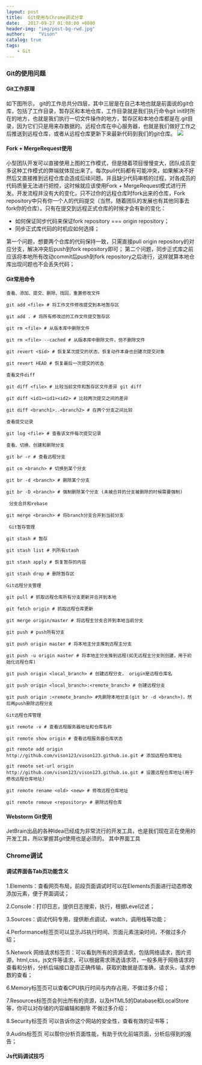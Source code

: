 ```yaml
---
layout: post
title:  Git使用与Chrome调试分享
date:   2017-09-27 01:08:00 +0800
header-img: "img/post-bg-rwd.jpg"
author:     "Vison"
catalog: true
tags:
    - Git
---
```


### Git的使用问题

#### Git工作原理

如下图所示， git的工作总共分四层，其中三层是在自己本地也就是前面说的git仓库，包括了工作目录，暂存区和本地仓库，工作目录就是我们执行命令git init时所在的地方，也就是我们执行一切文件操作的地方，暂存区和本地仓库都是在.git目录，因为它们只是用来存数据的。远程仓库在中心服务器，也就是我们做好工作之后推送到远程仓库，或者从远程仓库更新下来最新代码到我们的git仓库。
![](https://timgsa.baidu.com/timg?image&quality=80&size=b9999_10000&sec=1506494614783&di=64d663b648da92cb34a9669fcdad8755&imgtype=0&src=http%3A%2F%2Fimages2015.cnblogs.com%2Fblog%2F492092%2F201704%2F492092-20170401154338789-1814759422.png)

#### Fork + MergeRequest使用

小型团队开发可以直接使用上图的工作模式，但是随着项目慢慢变大，团队成员变多这种工作模式的弊端就体现出来了。每次pull代码都有可能冲突，如果解决不好然后又直接推到远程仓库会造成后续问题。并且缺少代码审核的过程，对各成员的代码质量无法进行把控，这时候就应该使用Fork + MergeRequest模式进行开发。开发流程并没有大的变化，只不过你的远程仓库时fork出来的仓库，Fork repository中只有你一个人的代码提交（当然，随着团队的发展也有其他同事去fork你的仓库）。只有在提交到远程正式仓库的时候才会有新的变化：

* 如何保证同步代码来保证fork repository === origin repository；
* 同步正式库代码的时机应如何选择；

第一个问题，想要两个仓库的代码保持一致，只需直接pull origin repository的对应分支，解决冲突后push到fork repository即可；
第二个问题，同步正式库之前应该将本地所有改动commit后push到fork repository之后进行，这样就算本地仓库出现问题也不会丢失代码；

#### Git常用命令

```
查看、添加、提交、删除、找回，重置修改文件

git add <file> # 将工作文件修改提交到本地暂存区

git add . # 将所有修改过的工作文件提交暂存区

git rm <file> # 从版本库中删除文件

git rm <file> --cached # 从版本库中删除文件，但不删除文件

git revert <$id> # 恢复某次提交的状态，恢复动作本身也创建次提交对象

git revert HEAD # 恢复最后一次提交的状态

查看文件diff

git diff <file> # 比较当前文件和暂存区文件差异 git diff

git diff <id1><id1><id2> # 比较两次提交之间的差异

git diff <branch1>..<branch2> # 在两个分支之间比较

查看提交记录

git log <file> # 查看该文件每次提交记录

查看、切换、创建和删除分支

git br -r # 查看远程分支

git co <branch> # 切换到某个分支

git br -d <branch> # 删除某个分支

git br -D <branch> # 强制删除某个分支 (未被合并的分支被删除的时候需要强制)

 分支合并和rebase

git merge <branch> # 将branch分支合并到当前分支

 Git暂存管理

git stash # 暂存

git stash list # 列所有stash

git stash apply # 恢复暂存的内容

git stash drop # 删除暂存区

Git远程分支管理

git pull # 抓取远程仓库所有分支更新并合并到本地

git fetch origin # 抓取远程仓库更新

git merge origin/master # 将远程主分支合并到本地当前分支

git push # push所有分支

git push origin master # 将本地主分支推到远程主分支

git push -u origin master # 将本地主分支推到远程(如无远程主分支则创建，用于初始化远程仓库)

git push origin <local_branch> # 创建远程分支， origin是远程仓库名

git push origin <local_branch>:<remote_branch> # 创建远程分支

git push origin :<remote_branch> #先删除本地分支(git br -d <branch>)，然后再push删除远程分支

Git远程仓库管理

git remote -v # 查看远程服务器地址和仓库名称

git remote show origin # 查看远程服务器仓库状态

git remote add origin http://github.com/vison123/vison123.github.io.git # 添加远程仓库地址

git remote set-url origin http://github.com/vison123/vison123.github.io.git # 设置远程仓库地址(用于修改远程仓库地址) 

git remote rename <old> <new> # 修改远程仓库地址

git remote romove <repository> # 删除远程仓库

```

#### Webstorm Git使用

JetBrain出品的各种Idea已经成为非常流行的开发工具，也是我们现在正在使用的开发工具，所以掌握其git使用也是必须的。
其中界面工具

### Chrome调试

#### 调试界面各Tab页功能含义

1.Elements：查看网页布局，前段页面调试时可以在Elements页面进行动态修改添加元素，便于界面调试；

2.Console：打印日志，提供日志搜索，执行，根据Level过滤；

3.Sources：调试代码专用，提供断点调试，watch，调用栈等功能；

4.Performance标签页可以显示JS执行时间、页面元素渲染时间，不做过多介绍；

5.Network 网络请求标签页：可以看到所有的资源请求，包括网络请求，图片资源，html,css，js文件等请求，可以根据需求筛选请求项，一般多用于网络请求的查看和分析，分析后端接口是否正确传输，获取的数据是否准确，请求头，请求参数的查看；

6.Memory标签页可以查看CPU执行时间与内存占用，不做过多介绍；

7.Resources标签页会列出所有的资源，以及HTML5的Database和LocalStore等，你可以对存储的内容编辑和删除 不做过多介绍；

8.Security标签页 可以告诉你这个网站的安全性，查看有效的证书等；

9.Audits标签页 可以帮你分析页面性能，有助于优化前端页面，分析后得到的报告；


#### Js代码调试技巧
